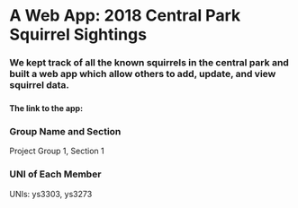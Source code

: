<h1>A Web App: 2018 Central Park Squirrel Sightings</h1>
<h3>We kept track of all the known squirrels in the central park and built a web app which allow others to add, update, and view squirrel data. <h3>


<h4> The link to the app:</h4>


<h3>Group Name and Section</h3>
<p>Project Group 1, Section 1</p>


<h3> UNI of Each Member</h3>
  <p> UNIs: ys3303, ys3273</p>


